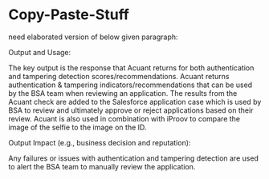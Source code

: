 # Copy-Paste-Stuff

need elaborated version of below given paragraph:

Output and Usage:

The key output is the response that Acuant returns for both authentication and tampering detection scores/recommendations. Acuant returns authentication & tampering indicators/recommendations that can be used by the BSA team when reviewing an application. The results from the Acuant check are added to the Salesforce application case which is used by BSA to review and ultimately approve or reject applications based on their review. Acuant is also used in combination with iProov to compare the image of the selfie to the image on the ID. 

Output Impact (e.g., business decision and reputation): 

Any failures or issues with authentication and tampering detection are used to alert the BSA team to manually review the application.
